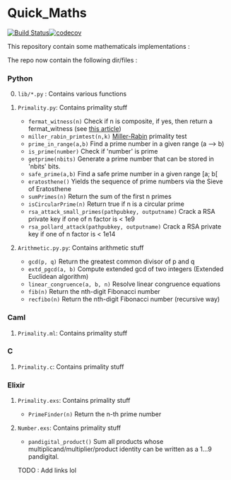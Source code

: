 # Quick_Maths

[![Build Status](https://travis-ci.com/ntaff/Quick_Maths.svg?branch=master)](https://travis-ci.com/ntaff/Quick_Maths)[![codecov](https://codecov.io/gh/ntaff/Quick_Maths/branch/master/graph/badge.svg)](https://codecov.io/gh/ntaff/Quick_Maths)

This repository contain some mathematicals implementations : 

The repo now contain the following dir/files :

### Python
0. `lib/*.py` : Contains various functions

1. `Primality.py`: Contains primality stuff
   - `fermat_witness(n)` Check if n is composite, if yes, then return a fermat_witness (see [this article](https://en.wikipedia.org/wiki/Fermat_primality_test))
   - `miller_rabin_primtest(n,k)` [Miller-Rabin](https://fr.wikipedia.org/wiki/Test_de_primalit%C3%A9_de_Miller-Rabin) primality test
   - `prime_in_range(a,b)` Find a prime number in a given range (a --> b)
   - `is_prime(number)` Check if 'number' is prime
   - `getprime(nbits)` Generate a prime number that can be stored in 'nbits' bits.
   - `safe_prime(a,b)` Find a safe prime number in a given range [a; b[
   - `eratosthene()` Yields the sequence of prime numbers via the Sieve of Eratosthene
   - `sumPrimes(n)` Return the sum of the first n primes
   - `isCircularPrime(n)` Return true if n is a circular prime
   - `rsa_attack_small_primes(pathpubkey, outputname)` Crack a RSA private key if one of n factor is < 1e9
   - `rsa_pollard_attack(pathpubkey, outputname)` Crack a RSA private key if one of n factor is < 1e14
   
2. `Arithmetic.py.py`: Contains arithmetic stuff
   - `gcd(p, q)` Return the greatest common divisor of p and q
   - `extd_pgcd(a, b)` Compute extended gcd of two integers (Extended Euclidean algorithm)
   - `linear_congruence(a, b, n)` Resolve linear congruence equations
   - `fib(n)` Return the nth-digit Fibonacci number
   - `recfibo(n)` Return the nth-digit Fibonacci number	(recursive way)


### Caml
1. `Primality.ml`: Contains primality stuff


### C
1. `Primality.c`: Contains primality stuff
   
   
### Elixir
1. `Primality.exs`: Contains primality stuff
   - `PrimeFinder(n)` Return the n-th prime number

2. `Number.exs`: Contains primality stuff
   - `pandigital_product()` Sum all products whose multiplicand/multiplier/product identity can be written as a 1...9 pandigital.
   
   
   
   
   
   
   
   
   TODO : Add links lol
